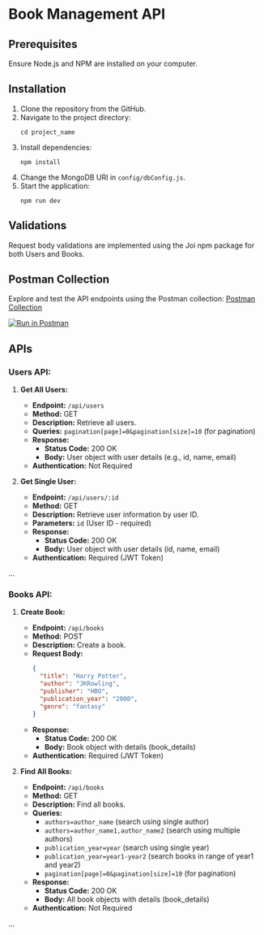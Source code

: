 # Book Management API

## Prerequisites

Ensure Node.js and NPM are installed on your computer.

## Installation

1. Clone the repository from the GitHub.
2. Navigate to the project directory:
   ```
   cd project_name
   ```
3. Install dependencies:
   ```
   npm install
   ```
4. Change the MongoDB URI in `config/dbConfig.js`.
5. Start the application:
   ```
   npm run dev
   ```

## Validations

Request body validations are implemented using the Joi npm package for both Users and Books.

## Postman Collection

Explore and test the API endpoints using the Postman collection: [Postman Collection](https://api.postman.com/collections/25041489-58efd87c-2af4-46ce-add0-9d3e73981086?access_key=PMAT-01HW7WQQHBYWDCYBE9EAN08MRX)

[![Run in Postman](https://run.pstmn.io/button.svg)](https://api.postman.com/collections/25041489-58efd87c-2af4-46ce-add0-9d3e73981086?access_key=PMAT-01HW7WQQHBYWDCYBE9EAN08MRX)

## APIs

### Users API:

1. **Get All Users:**

   - **Endpoint:** `/api/users`
   - **Method:** GET
   - **Description:** Retrieve all users.
   - **Queries:** `pagination[page]=0&pagination[size]=10` (for pagination)
   - **Response:**
     - **Status Code:** 200 OK
     - **Body:** User object with user details (e.g., id, name, email)
   - **Authentication:** Not Required

2. **Get Single User:**
   - **Endpoint:** `/api/users/:id`
   - **Method:** GET
   - **Description:** Retrieve user information by user ID.
   - **Parameters:** `id` (User ID - required)
   - **Response:**
     - **Status Code:** 200 OK
     - **Body:** User object with user details (id, name, email)
   - **Authentication:** Required (JWT Token)

...

### Books API:

1. **Create Book:**

   - **Endpoint:** `/api/books`
   - **Method:** POST
   - **Description:** Create a book.
   - **Request Body:**
     ```json
     {
       "title": "Harry Potter",
       "author": "JKRowling",
       "publisher": "HBO",
       "publication_year": "2000",
       "genre": "fantasy"
     }
     ```
   - **Response:**
     - **Status Code:** 200 OK
     - **Body:** Book object with details (book_details)
   - **Authentication:** Required (JWT Token)

2. **Find All Books:**
   - **Endpoint:** `/api/books`
   - **Method:** GET
   - **Description:** Find all books.
   - **Queries:**
     - `authors=author_name` (search using single author)
     - `authors=author_name1,author_name2` (search using multiple authors)
     - `publication_year=year` (search using single year)
     - `publication_year=year1-year2` (search books in range of year1 and year2)
     - `pagination[page]=0&pagination[size]=10` (for pagination)
   - **Response:**
     - **Status Code:** 200 OK
     - **Body:** All book objects with details (book_details)
   - **Authentication:** Not Required

...
